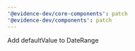 ```yaml
---
'@evidence-dev/core-components': patch
'@evidence-dev/components': patch
---
```


Add defaultValue to DateRange
